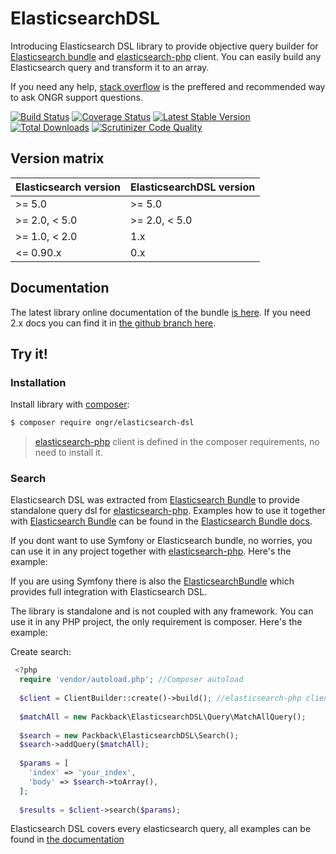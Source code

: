 # ElasticsearchDSL

Introducing Elasticsearch DSL library to provide objective query builder for [Elasticsearch bundle](https://github.com/ongr-io/ElasticsearchBundle) and [elasticsearch-php](https://github.com/elastic/elasticsearch-php) client. You can easily build any Elasticsearch query and transform it to an array.

If you need any help, [stack overflow](http://stackoverflow.com/questions/tagged/ongr)
is the preffered and recommended way to ask ONGR support questions.
 
[![Build Status](https://travis-ci.org/ongr-io/ElasticsearchDSL.svg?branch=master)](https://travis-ci.org/ongr-io/ElasticsearchDSL)
[![Coverage Status](https://coveralls.io/repos/ongr-io/ElasticsearchDSL/badge.svg?branch=master&service=github)](https://coveralls.io/github/ongr-io/ElasticsearchDSL?branch=master)
[![Latest Stable Version](https://poser.pugx.org/ongr/elasticsearch-dsl/v/stable)](https://packagist.org/packages/ongr/elasticsearch-dsl)
[![Total Downloads](https://poser.pugx.org/ongr/elasticsearch-dsl/downloads)](https://packagist.org/packages/ongr/elasticsearch-dsl)
[![Scrutinizer Code Quality](https://scrutinizer-ci.com/g/ongr-io/ElasticsearchDSL/badges/quality-score.png?b=master)](https://scrutinizer-ci.com/g/ongr-io/ElasticsearchDSL/?branch=master)

## Version matrix

| Elasticsearch version | ElasticsearchDSL version    |
| --------------------- | --------------------------- |
| >= 5.0                | >= 5.0                      |
| >= 2.0, < 5.0         | >= 2.0, < 5.0               |
| >= 1.0, < 2.0         | 1.x                         |
| <= 0.90.x             | 0.x                         |

## Documentation

The latest library online documentation of the bundle [is here](http://docs.ongr.io/ElasticsearchDSL). If you need 2.x 
docs you can find it in [the github branch here](https://github.com/ongr-io/ElasticsearchDSL/tree/2.x/docs).

## Try it!

### Installation

Install library with [composer](https://getcomposer.org):

```bash
$ composer require ongr/elasticsearch-dsl
```

> [elasticsearch-php](https://github.com/elastic/elasticsearch-php) client is defined in the composer requirements, no need to install it.

### Search

Elasticsearch DSL was extracted from [Elasticsearch Bundle](https://github.com/ongr-io/ElasticsearchBundle) to provide standalone query dsl for [elasticsearch-php](https://github.com/elastic/elasticsearch-php). Examples how to use it together with [Elasticsearch Bundle](https://github.com/ongr-io/ElasticsearchBundle) can be found in the [Elasticsearch Bundle docs](https://github.com/ongr-io/ElasticsearchBundle/blob/master/Resources/doc/search.md).

If you dont want to use Symfony or Elasticsearch bundle, no worries, you can use it in any project together with [elasticsearch-php](https://github.com/elastic/elasticsearch-php). Here's the example:

If you are using Symfony there is also the [ElasticsearchBundle](https://github.com/ongr-io/ElasticsearchBundle)
which provides full integration with Elasticsearch DSL. 

The library is standalone and is not coupled with any framework. You can use it in any PHP project, the only
requirement is composer.  Here's the example:

Create search:

```php
 <?php
  require 'vendor/autoload.php'; //Composer autoload
  
  $client = ClientBuilder::create()->build(); //elasticsearch-php client
  
  $matchAll = new Packback\ElasticsearchDSL\Query\MatchAllQuery();
  
  $search = new Packback\ElasticsearchDSL\Search();
  $search->addQuery($matchAll);
  
  $params = [
    'index' => 'your_index',
    'body' => $search->toArray(),
  ];
  
  $results = $client->search($params);
```

Elasticsearch DSL covers every elasticsearch query, all examples can be found in [the documentation](docs/index.md)
